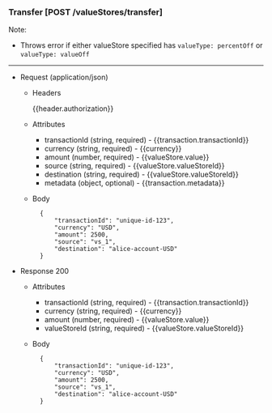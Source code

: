 ### Transfer [POST /valueStores/transfer]

Note:
- Throws error if either valueStore specified has `valueType: percentOff` or `valueType: valueOff`


---
+ Request (application/json)
    + Headers

        {{header.authorization}}

    + Attributes
        + transactionId (string, required) - {{transaction.transactionId}}
        + currency (string, required) - {{currency}}
        + amount (number, required) - {{valueStore.value}}
        + source (string, required) - {{valueStore.valueStoreId}}
        + destination (string, required) - {{valueStore.valueStoreId}}
        + metadata (object, optional) - {{transaction.metadata}}

    + Body

            {
                "transactionId": "unique-id-123",
                "currency": "USD",
                "amount": 2500,
                "source": "vs_1",
                "destination": "alice-account-USD"
            }

+ Response 200
    + Attributes
        + transactionId (string, required) - {{transaction.transactionId}}
        + currency (string, required) - {{currency}}
        + amount (number, required) - {{valueStore.value}}
        + valueStoreId (string, required) - {{valueStore.valueStoreId}}

    + Body

            {
                "transactionId": "unique-id-123",
                "currency": "USD",
                "amount": 2500,
                "source": "vs_1",
                "destination": "alice-account-USD"
            }
